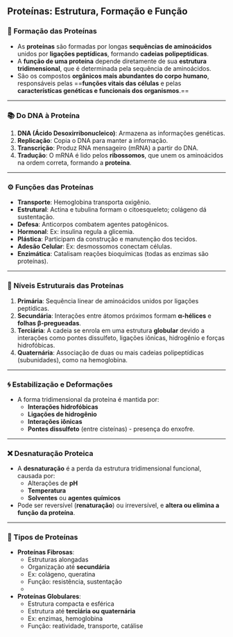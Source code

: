 ## Proteínas: Estrutura, Formação e Função

### 📌 Formação das Proteínas

- As **proteínas** são formadas por longas **sequências de aminoácidos** unidos por **ligações peptídicas**, formando **cadeias polipeptídicas**.
- A **função de uma proteína** depende diretamente de sua **estrutura tridimensional**, que é determinada pela sequência de aminoácidos.
- São os compostos **orgânicos mais abundantes do corpo humano**, responsáveis pelas ==**funções vitais das células** e pelas **características genéticas e funcionais dos organismos**.==

---

### 📚 Do DNA à Proteína

1. **DNA (Ácido Desoxirribonucleico)**: Armazena as informações genéticas.
2. **Replicação**: Copia o DNA para manter a informação.
3. **Transcrição**: Produz RNA mensageiro (mRNA) a partir do DNA.
4. **Tradução**: O mRNA é lido pelos **ribossomos**, que unem os aminoácidos na ordem correta, formando a **proteína**.

---

### ⚙️ Funções das Proteínas

- **Transporte**: Hemoglobina transporta oxigênio.
- **Estrutural**: Actina e tubulina formam o citoesqueleto; colágeno dá sustentação.
- **Defesa**: Anticorpos combatem agentes patogênicos.
- **Hormonal**: Ex: insulina regula a glicemia.
- **Plástica**: Participam da construção e manutenção dos tecidos.
- **Adesão Celular**: Ex: desmossomos conectam células.
- **Enzimática**: Catalisam reações bioquímicas (todas as enzimas são proteínas).

---

### 🧩 Níveis Estruturais das Proteínas

1. **Primária**: Sequência linear de aminoácidos unidos por ligações peptídicas.
2. **Secundária**: Interações entre átomos próximos formam **α-hélices** e **folhas β-pregueadas**.
3. **Terciária**: A cadeia se enrola em uma estrutura **globular** devido a interações como pontes dissulfeto, ligações iônicas, hidrogênio e forças hidrofóbicas.
4. **Quaternária**: Associação de duas ou mais cadeias polipeptídicas (subunidades), como na hemoglobina.

---

### 🌀 Estabilização e Deformações

- A forma tridimensional da proteína é mantida por:
    - **Interações hidrofóbicas**
    - **Ligações de hidrogênio**
    - **Interações iônicas**
    - **Pontes dissulfeto** (entre cisteínas) - presença do enxofre. 
---

### ❌ Desnaturação Proteica

- A **desnaturação** é a perda da estrutura tridimensional funcional, causada por:
    - Alterações de **pH**
    - **Temperatura**
    - **Solventes** ou **agentes químicos**
- Pode ser reversível (**renaturação**) ou irreversível, e **altera ou elimina a função da proteína**.

---

### 🧶 Tipos de Proteínas

- **Proteínas Fibrosas**:
    - Estruturas alongadas
    - Organização até **secundária**
    - Ex: colágeno, queratina
    - Função: resistência, sustentação
    - 
- **Proteínas Globulares**:
    - Estrutura compacta e esférica
    - Estrutura até **terciária ou quaternária**
    - Ex: enzimas, hemoglobina
    - Função: reatividade, transporte, catálise
